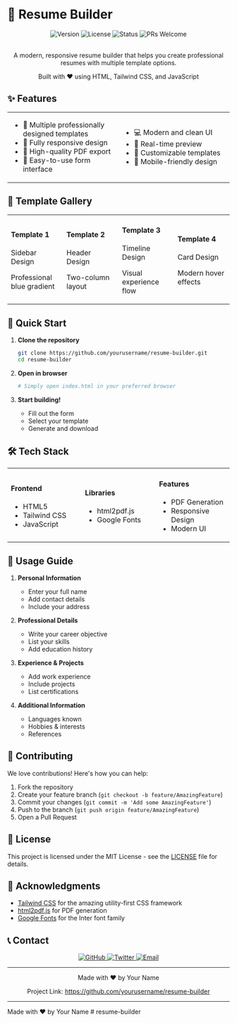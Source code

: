 # 📝 Resume Builder

<div align="center">
  <img src="https://img.shields.io/badge/version-1.0.0-blue" alt="Version">
  <img src="https://img.shields.io/badge/license-MIT-green" alt="License">
  <img src="https://img.shields.io/badge/status-active-success" alt="Status">
  <img src="https://img.shields.io/badge/PRs-welcome-brightgreen" alt="PRs Welcome">
</div>

<br>

<div align="center">
  <p>A modern, responsive resume builder that helps you create professional resumes with multiple template options.</p>
  <p>Built with ❤️ using HTML, Tailwind CSS, and JavaScript</p>
</div>

## ✨ Features

<div align="center">
  <table>
    <tr>
      <td width="50%">
        <ul>
          <li>🎨 Multiple professionally designed templates</li>
          <li>📱 Fully responsive design</li>
          <li>📄 High-quality PDF export</li>
          <li>🎯 Easy-to-use form interface</li>
        </ul>
      </td>
      <td width="50%">
        <ul>
          <li>💻 Modern and clean UI</li>
          <li>🔄 Real-time preview</li>
          <li>🎨 Customizable templates</li>
          <li>📱 Mobile-friendly design</li>
        </ul>
      </td>
    </tr>
  </table>
</div>

## 🎨 Template Gallery

<div align="center">
  <table>
    <tr>
      <td width="25%">
        <h4>Template 1</h4>
        <p>Sidebar Design</p>
        <p>Professional blue gradient</p>
      </td>
      <td width="25%">
        <h4>Template 2</h4>
        <p>Header Design</p>
        <p>Two-column layout</p>
      </td>
      <td width="25%">
        <h4>Template 3</h4>
        <p>Timeline Design</p>
        <p>Visual experience flow</p>
      </td>
      <td width="25%">
        <h4>Template 4</h4>
        <p>Card Design</p>
        <p>Modern hover effects</p>
      </td>
    </tr>
  </table>
</div>

## 🚀 Quick Start

1. **Clone the repository**
   ```bash
   git clone https://github.com/yourusername/resume-builder.git
   cd resume-builder
   ```

2. **Open in browser**
   ```bash
   # Simply open index.html in your preferred browser
   ```

3. **Start building!**
   - Fill out the form
   - Select your template
   - Generate and download

## 🛠️ Tech Stack

<div align="center">
  <table>
    <tr>
      <td width="33%">
        <h4>Frontend</h4>
        <ul>
          <li>HTML5</li>
          <li>Tailwind CSS</li>
          <li>JavaScript</li>
        </ul>
      </td>
      <td width="33%">
        <h4>Libraries</h4>
        <ul>
          <li>html2pdf.js</li>
          <li>Google Fonts</li>
        </ul>
      </td>
      <td width="33%">
        <h4>Features</h4>
        <ul>
          <li>PDF Generation</li>
          <li>Responsive Design</li>
          <li>Modern UI</li>
        </ul>
      </td>
    </tr>
  </table>
</div>

## 📝 Usage Guide

1. **Personal Information**
   - Enter your full name
   - Add contact details
   - Include your address

2. **Professional Details**
   - Write your career objective
   - List your skills
   - Add education history

3. **Experience & Projects**
   - Add work experience
   - Include projects
   - List certifications

4. **Additional Information**
   - Languages known
   - Hobbies & interests
   - References

## 🤝 Contributing

We love contributions! Here's how you can help:

1. Fork the repository
2. Create your feature branch (`git checkout -b feature/AmazingFeature`)
3. Commit your changes (`git commit -m 'Add some AmazingFeature'`)
4. Push to the branch (`git push origin feature/AmazingFeature`)
5. Open a Pull Request

## 📄 License

This project is licensed under the MIT License - see the [LICENSE](LICENSE) file for details.

## 🙏 Acknowledgments

- [Tailwind CSS](https://tailwindcss.com/) for the amazing utility-first CSS framework
- [html2pdf.js](https://github.com/eKoopmans/html2pdf.js) for PDF generation
- [Google Fonts](https://fonts.google.com/) for the Inter font family

## 📞 Contact

<div align="center">
  <p>
    <a href="https://github.com/yourusername">
      <img src="https://img.shields.io/badge/GitHub-100000?style=for-the-badge&logo=github&logoColor=white" alt="GitHub">
    </a>
    <a href="https://twitter.com/yourtwitter">
      <img src="https://img.shields.io/badge/Twitter-1DA1F2?style=for-the-badge&logo=twitter&logoColor=white" alt="Twitter">
    </a>
    <a href="mailto:email@example.com">
      <img src="https://img.shields.io/badge/Email-D14836?style=for-the-badge&logo=gmail&logoColor=white" alt="Email">
    </a>
  </p>
</div>

---

<div align="center">
  <p>Made with ❤️ by Your Name</p>
  <p>Project Link: <a href="https://github.com/yourusername/resume-builder">https://github.com/yourusername/resume-builder</a></p>
</div>

---

Made with ❤️ by Your Name #   r e s u m e - b u i l d e r 
 
 